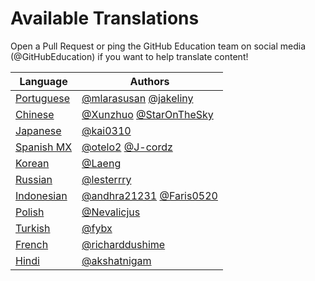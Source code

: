 # Available Translations
Open a Pull Request or ping the GitHub Education team on social media (@GitHubEducation) if you want to help translate content!

| Language                        | Authors                                 |
|---------------------------------|-----------------------------------------|
| [Portuguese](https://bit.ly/3LI8kAc) | [@mlarasusan](https://github.com/mlarasusan) [@jakeliny](https://github.com/jakeliny)                   |
| [Chinese](https://bit.ly/3kE3Ezc)       | [@Xunzhuo](https://github.com/Xunzhuo) [@StarOnTheSky](https://github.com/StarOnTheSky)                  |
| [Japanese](https://bit.ly/38TCVfm)      | [@kai0310](https://github.com/kai0310)                                |
| [Spanish MX](https://bit.ly/3wqpwUz) | [@otelo2](https://github.com/otelo2) [@J-cordz](https://github.com/J-cordz)                              |
| [Korean](https://bit.ly/3MS4owN)     | [@Laeng](https://github.com/Laeng)                              |
| [Russian](https://bit.ly/3w7d7EL)       | [@lesterrry](https://github.com/lesterrry)                              |
| [Indonesian](https://bit.ly/3yeTRrI) | [@andhra21231](https://github.com/andhra21231) [@Faris0520](https://github.com/Faris0520)     | 
| [Polish](https://bit.ly/38c411k)        | [@Nevalicjus](https://github.com/Nevalicjus)                             | 
| [Turkish](./README.tr.md)| [@fybx](https://github.com/fybx) |                          | 
| [French](./README.fr.md)        | [@richarddushime](https://github.com/richarddushime)                     |
| [Hindi](./README.hi.md)        | [@akshatnigam](https://github.com/akshatnigam)                     |
